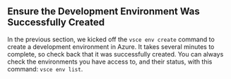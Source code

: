 ## Ensure the Development Environment Was Successfully Created
In the previous section, we kicked off the `vsce env create` command to create a development environment in Azure. It takes several minutes to complete, so check back that it was successfully created. You can always check the environments you have access to, and their status, with this command: `vsce env list`. 
